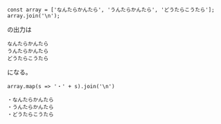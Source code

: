 ```
const array = ['なんたらかんたら', 'うんたらかんたら', 'どうたらこうたら'];
array.join('\n');
```
の出力は

```
なんたらかんたら
うんたらかんたら
どうたらこうたら
```

になる。

```
array.map(s => '・' + s).join('\n')
```

```
・なんたらかんたら
・うんたらかんたら
・どうたらこうたら
```
